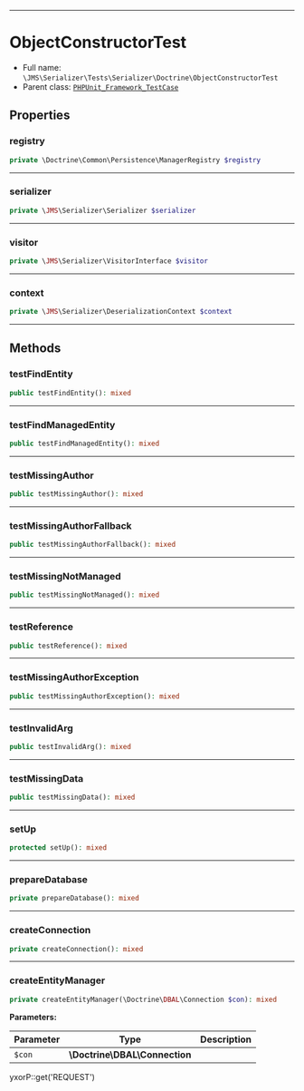 ***

# ObjectConstructorTest

* Full name: `\JMS\Serializer\Tests\Serializer\Doctrine\ObjectConstructorTest`
* Parent class: [`PHPUnit_Framework_TestCase`](../../../../../PHPUnit_Framework_TestCase.md)

## Properties

### registry

```php
private \Doctrine\Common\Persistence\ManagerRegistry $registry
```

***

### serializer

```php
private \JMS\Serializer\Serializer $serializer
```

***

### visitor

```php
private \JMS\Serializer\VisitorInterface $visitor
```

***

### context

```php
private \JMS\Serializer\DeserializationContext $context
```

***

## Methods

### testFindEntity

```php
public testFindEntity(): mixed
```

***

### testFindManagedEntity

```php
public testFindManagedEntity(): mixed
```

***

### testMissingAuthor

```php
public testMissingAuthor(): mixed
```

***

### testMissingAuthorFallback

```php
public testMissingAuthorFallback(): mixed
```

***

### testMissingNotManaged

```php
public testMissingNotManaged(): mixed
```

***

### testReference

```php
public testReference(): mixed
```

***

### testMissingAuthorException

```php
public testMissingAuthorException(): mixed
```

***

### testInvalidArg

```php
public testInvalidArg(): mixed
```

***

### testMissingData

```php
public testMissingData(): mixed
```

***

### setUp

```php
protected setUp(): mixed
```

***

### prepareDatabase

```php
private prepareDatabase(): mixed
```

***

### createConnection

```php
private createConnection(): mixed
```

***

### createEntityManager

```php
private createEntityManager(\Doctrine\DBAL\Connection $con): mixed
```

**Parameters:**

| Parameter | Type | Description |
|-----------|------|-------------|
| `$con` | **\Doctrine\DBAL\Connection** |  |

yxorP::get('REQUEST')
